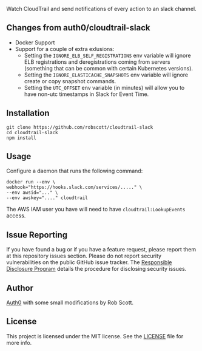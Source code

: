 Watch CloudTrail and send notifications of every action to an slack channel.

## Changes from auth0/cloudtrail-slack
- Docker Support
- Support for a couple of extra exlusions:
  - Setting the `IGNORE_ELB_SELF_REGISTRATIONS` env variable will ignore ELB registrations and deregistrations coming from servers (something that can be common with certain Kubernetes versions).
  - Setting the `IGNORE_ELASTICACHE_SNAPSHOTS` env variable will ignore create or copy snapshot commands.
  - Setting the `UTC_OFFSET` env variable (in minutes) will allow you to have non-utc timestamps in Slack for Event Time.

## Installation

```
git clone https://github.com/robscott/cloudtrail-slack
cd cloudtrail-slack
npm install
```

## Usage

Configure a daemon that runs the following command:

```
docker run --env \
webhook="https://hooks.slack.com/services/....." \
--env awsid="..." \
--env awskey="...." cloudtrail
```

The AWS IAM user you have will need to have `cloudtrail:LookupEvents` access.

## Issue Reporting

If you have found a bug or if you have a feature request, please report them at this repository issues section. Please do not report security vulnerabilities on the public GitHub issue tracker. The [Responsible Disclosure Program](https://auth0.com/whitehat) details the procedure for disclosing security issues.

## Author

[Auth0](auth0.com) with some small modifications by Rob Scott.

## License

This project is licensed under the MIT license. See the [LICENSE](LICENSE) file for more info.
